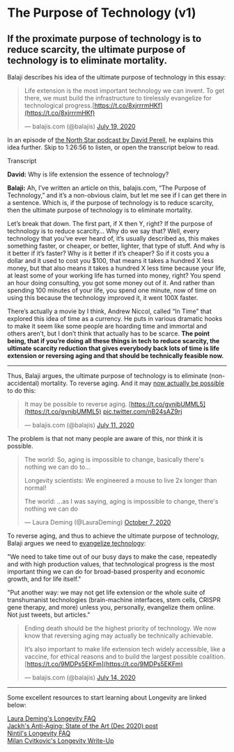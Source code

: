 The Purpose of Technology (v1)
==============================

If the proximate purpose of technology is to reduce scarcity, the ultimate purpose of technology is to eliminate mortality.
---------------------------------------------------------------------------------------------------------------------------

Balaji describes his idea of the ultimate purpose of technology in this essay:

> Life extension is the most important technology we can invent. To get there, we must build the infrastructure to tirelessly evangelize for technological progress.[https://t.co/8xjrrrmHKf](https://t.co/8xjrrrmHKf)
> 
> — balajis.com (@balajis) [July 19, 2020](https://twitter.com/balajis/status/1284913201205764096?ref_src=twsrc%5Etfw)

In an episode of [the North Star podcast by David Perell](https://perell.com/podcast/), he explains this idea further. Skip to 1:26:56 to listen, or open the transcript below to read.

Transcript

**David:** Why is life extension the essence of technology?  
  
**Balaji:** Ah, I’ve written an article on this, balajis.com, “The Purpose of Technology,” and it’s a non-obvious claim, but let me see if I can get there in a sentence. Which is, if the purpose of technology is to reduce scarcity, then the ultimate purpose of technology is to eliminate mortality.  
  
Let’s break that down. The first part, if X then Y, right? If the purpose of technology is to reduce scarcity… Why do we say that? Well, every technology that you’ve ever heard of, it’s usually described as, this makes something faster, or cheaper, or better, lighter, that type of stuff. And why is it better if it’s faster? Why is it better if it’s cheaper? So if it costs you a dollar and it used to cost you $100, that means it takes a hundred X less money, but that also means it takes a hundred X less time because your life, at least some of your working life has turned into money, right? You spend an hour doing consulting, you got some money out of it. And rather than spending 100 minutes of your life, you spend one minute, now of time on using this because the technology improved it, it went 100X faster.  
  
There’s actually a movie by I think, Andrew Niccol, called “In Time” that explored this idea of time as a currency. He puts in various dramatic hooks to make it seem like some people are hoarding time and immortal and others aren’t, but I don’t think that actually has to be scarce. **The point being, that if you’re doing all these things in tech to reduce scarcity, the ultimate scarcity reduction that gives everybody back lots of time is life extension or reversing aging and that should be technically feasible now.**

* * *

Thus, Balaji argues, the ultimate purpose of technology is to eliminate (non-accidental) mortality. To reverse aging. And it may [now actually be possible](https://www.nature.com/articles/d41586-020-03403-0) to do this:

> It may be possible to reverse aging. [https://t.co/gvnjbUMML5](https://t.co/gvnjbUMML5) [pic.twitter.com/nB24sAZ9rj](https://t.co/nB24sAZ9rj)
> 
> — balajis.com (@balajis) [July 11, 2020](https://twitter.com/balajis/status/1281989289232879618?ref_src=twsrc%5Etfw)

The problem is that not many people are aware of this, nor think it is possible.

> The world: So, aging is impossible to change, basically there's nothing we can do to...  
>   
> Longevity scientists: We engineered a mouse to live 2x longer than normal!  
>   
> The world: ...as I was saying, aging is impossible to change, there's nothing we can do
> 
> — Laura Deming (@LauraDeming) [October 7, 2020](https://twitter.com/LauraDeming/status/1313932404814299136?ref_src=twsrc%5Etfw)

To reverse aging, and thus to achieve the ultimate purpose of technology, Balaji argues we need to [evangelize technology](evangelize-tech.html):

"We need to take time out of our busy days to make the case, repeatedly and with high production values, that technological progress is the most important thing we can do for broad-based prosperity and economic growth, and for life itself."

"Put another way: we may not get life extension or the whole suite of transhumanist technologies (brain-machine interfaces, stem cells, CRISPR gene therapy, and more) unless you, personally, evangelize them online. Not just tweets, but articles."

> Ending death should be the highest priority of technology. We now know that reversing aging may actually be technically achievable.  
>   
> It’s also important to make life extension tech widely accessible, like a vaccine, for ethical reasons and to build the largest possible coalition. [https://t.co/9MDPs5EKFm](https://t.co/9MDPs5EKFm)
> 
> — balajis.com (@balajis) [July 14, 2020](https://twitter.com/balajis/status/1283037635343273985?ref_src=twsrc%5Etfw)

* * *

Some excellent resources to start learning about Longevity are linked below:

[Laura Deming's Longevity FAQ](https://www.ldeming.com/longevityfaq)  
[Jackh's Anti-Aging: State of the Art (Dec 2020) post](https://www.lesswrong.com/posts/RcifQCKkRc9XTjxC2/anti-aging-state-of-the-art)  
[Nintil's Longevity FAQ](https://nintil.com/longevity/)  
[Milan Cvitkovic's Longevity Write-Up](https://milan.cvitkovic.net/writing/longevity/)